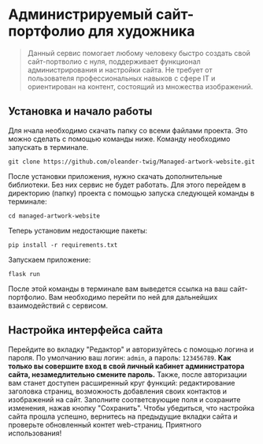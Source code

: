 # Администрируемый сайт-портфолио для художника 
> Данный сервис помогает любому человеку быстро создать свой сайт-портволио с нуля, поддерживает функционал администрирования и настройки сайта. Не требует от пользователя профессиональных навыков с сфере IT и ориентирован на контент, состоящий из множества изображений. 

## Установка и начало работы 
Для нчала необходимо скачать папку со всеми файлами проекта. Это можно сделать с помощью команды ниже. Команду необходимо запускать в терминале. 
```
git clone https://github.com/oleander-twig/Managed-artwork-website.git
```
После установки приложения, нужно скачать дополнительные библиотеки. Без них сервис не будет работать. Для этого перейдем в директорию (папку) проекта с помощью запуска следующей команды в терминале:
```
cd managed-artwork-website
```
Теперь установим недостающие пакеты: 
```
pip install -r requirements.txt
```
Запускаем приложение:
```
flask run
```
После этой команды в терминале вам выведется ссылка на ваш сайт-портфолио. Вам необходимо перейти по ней для дальнейших взаимодействий с сервисом.

## Настройка интерфейса сайта 
Перейдите во вкладку "Редактор" и авторизуйтесь с помощью логина и пароля. По умолчанию ваш логин: `admin`, а пароль: `123456789`. **Как только вы совершите вход в свой личный кабинет администратора сайта, незамедлительно смените пароль.** Также, после авторизации вам станет доступен расширенный круг функций: редактирование заголовка страниц, возможность добавления своих контактов и изображений на сайт. Заполните соответсвующие поля и сохраните изменения, нажав кнопку "Сохранить". Чтобы убедиться, что настройка сайта прошла успешно, вернитесь на предыдущие вкладки сайта и проверьте обновленный контет web-страниц. Приятного использования! 

